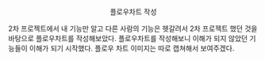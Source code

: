 <center>플로우차트 작성</center>


  2차 프로젝트에서 내 기능만 알고 다른 사람의 기능은 헷갈려서 2차 프로젝트 했던 것을 바탕으로 플로우차트를 작성해보았다. 플로우차트를 작성해보니 이해가 되지 않았던 기능들이 이해가 되기 시작했다. 플로우 차트 이미지는 따로 캡쳐해서 보여주겠다.